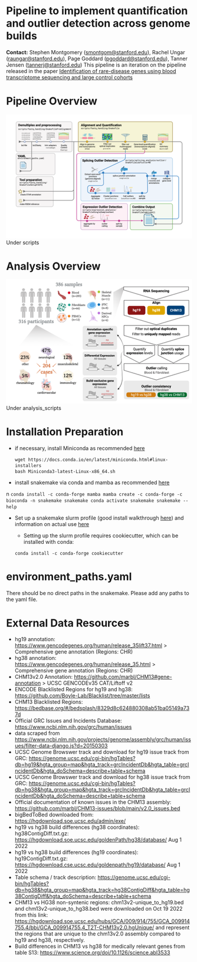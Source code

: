 # Pipeline to implement quantification and outlier detection across genome builds
**Contact:** Stephen Montgomery (smontgom@stanford.edu), Rachel Ungar (raungar@stanford.edu), Page Goddard (pgoddard@stanford.edu), Tanner Jensen (tannerj@stanford.edu)
This pipeline is an iteration on the pipeline released in the paper [Identification of rare-disease genes using blood transcriptome sequencing and large control cohorts](https://www.nature.com/articles/s41591-019-0457-8)



# Pipeline Overview
![alt text](readme_pics/GenomeBuildPipeline.png)
Under scripts

# Analysis Overview
![alt text](readme_pics/AnalysisPipeline.png)
Under analysis_scripts


# Installation Preparation
* if necessary, install Miniconda as recommended [here](https://docs.conda.io/projects/conda/en/latest/user-guide/install/linux.html)

    ```
    wget https://docs.conda.io/en/latest/miniconda.html#linux-installers
    bash Miniconda3-latest-Linux-x86_64.sh
    ```

* install snakemake via conda and mamba as recommended [here](https://snakemake.readthedocs.io/en/stable/getting_started/installation.html)

 n   ```
    conda install -c conda-forge mamba
    mamba create -c conda-forge -c bioconda -n snakemake snakemake
    conda activate snakemake
    snakemake --help
    ```

* Set up a snakemake slurm profile (good install walkthrough [here](http://bluegenes.github.io/Using-Snakemake_Profiles/)) and information on actual use [here](https://www.sichong.site/2020/02/25/snakemake-and-slurm-how-to-manage-workflow-with-resource-constraint-on-hpc/)
    * Setting up the slurm profile requires cookiecutter, which can be installed with conda:

    ```
    conda install -c conda-forge cookiecutter
    ```

# environment_paths.yaml
There should be no direct paths in the snakemake. Please add any paths to the yaml file.

# External Data Resources
 - hg19 annotation: https://www.gencodegenes.org/human/release_35lift37.html > Comprehensive gene annotation (Regions: CHR) 
 - hg38 annotation: https://www.gencodegenes.org/human/release_35.html > Comprehensive gene annotation (Regions: CHR)
 - CHM13v2.0 Annotation: https://github.com/marbl/CHM13#gene-annotation > UCSC GENCODEv35 CAT/Liftoff v2
 - ENCODE Blacklisted Regions for hg19 and hg38: https://github.com/Boyle-Lab/Blacklist/tree/master/lists
 - CHM13 Blacklisted Regions: https://bedbase.org/#/bedsplash/8329d8c624880308ab51ba05149a737d 
 - Official GRC Issues and Incidents Database: https://www.ncbi.nlm.nih.gov/grc/human/issues 
 - data scraped from https://www.ncbi.nlm.nih.gov/projects/genome/assembly/grc/human/issues/filter-data-django.js?d=20150303
 - UCSC Genome Browswer track and download for hg19 issue track from GRC: https://genome.ucsc.edu/cgi-bin/hgTables?db=hg19&hgta_group=map&hgta_track=grcIncidentDb&hgta_table=grcIncidentDb&hgta_doSchema=describe+table+schema
 - UCSC Genome Browswer track and download for hg38 issue track from GRC: https://genome.ucsc.edu/cgi-bin/hgTables?db=hg38&hgta_group=map&hgta_track=grcIncidentDb&hgta_table=grcIncidentDb&hgta_doSchema=describe+table+schema
 - Official documentation of known issues in the CHM13 assembly: https://github.com/marbl/CHM13-issues/blob/main/v2.0_issues.bed
 - bigBedToBed downloaded from: https://hgdownload.soe.ucsc.edu/admin/exe/
 - hg19 vs hg38 build differences (hg38 coordinates): hg38ContigDiff.txt.gz: https://hgdownload.soe.ucsc.edu/goldenPath/hg38/database/ Aug 1 2022 
 - hg19 vs hg38 build differences (hg19 coordinates): hg19ContigDiff.txt.gz: https://hgdownload.cse.ucsc.edu/goldenpath/hg19/database/ Aug 1 2022
 - Table schema / track description: https://genome.ucsc.edu/cgi-bin/hgTables?db=hg38&hgta_group=map&hgta_track=hg38ContigDiff&hgta_table=hg38ContigDiff&hgta_doSchema=describe+table+schema
 - CHM13 vs HG38 non-syntenic regions: chm13v2-unique_to_hg19.bed and chm13v2-unique_to_hg38.bed were downloaded on Oct 19 2022 from this link: https://hgdownload.soe.ucsc.edu/hubs/GCA/009/914/755/GCA_009914755.4/bbi/GCA_009914755.4_T2T-CHM13v2.0.hgUnique/  and represent the regions that are unique to the chm13v2.0 assembly compared to hg19 and hg38, respectively.
 - Build differences in CHM13 vs hg38 for medically relevant genes from table S13: https://www.science.org/doi/10.1126/science.abl3533 